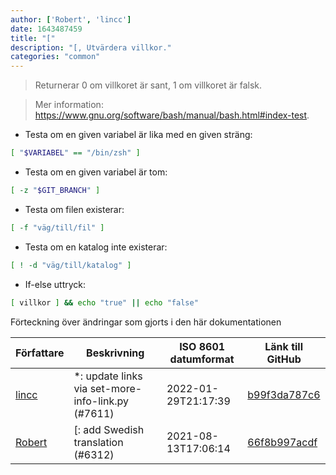 ```yaml
---
author: ['Robert', 'lincc']
date: 1643487459
title: "["
description: "[, Utvärdera villkor."
categories: "common"
---
```

> Returnerar 0 om villkoret är sant, 1 om villkoret är falsk.

> Mer information: <https://www.gnu.org/software/bash/manual/bash.html#index-test>.

- Testa om en given variabel är lika med en given sträng:

```bash
[ "$VARIABEL" == "/bin/zsh" ]
```

- Testa om en given variabel är tom:

```bash
[ -z "$GIT_BRANCH" ]
```

- Testa om filen existerar:

```bash
[ -f "väg/till/fil" ]
```

- Testa om en katalog inte existerar:

```bash
[ ! -d "väg/till/katalog" ]
```

- If-else uttryck:

```bash
[ villkor ] && echo "true" || echo "false"
```
Förteckning över ändringar som gjorts i den här dokumentationen


Författare | Beskrivning | ISO 8601 datumformat | Länk till GitHub
------|-----|-----|-----
[lincc](mailto:46962923+blueskyson@users.noreply.github.com) | *: update links via set-more-info-link.py (#7611) | 2022-01-29T21:17:39 | [b99f3da787c6](https://github.com/tldr-pages/tldr/commit/b99f3da787c6f43a545b9cb5ebd8265b1367fbc4)
[Robert](mailto:52039592+jzlpr@users.noreply.github.com) | [: add Swedish translation (#6312) | 2021-08-13T17:06:14 | [66f8b997acdf](https://github.com/tldr-pages/tldr/commit/66f8b997acdf9a1a6aa786a6d22f5d55646d9547)

